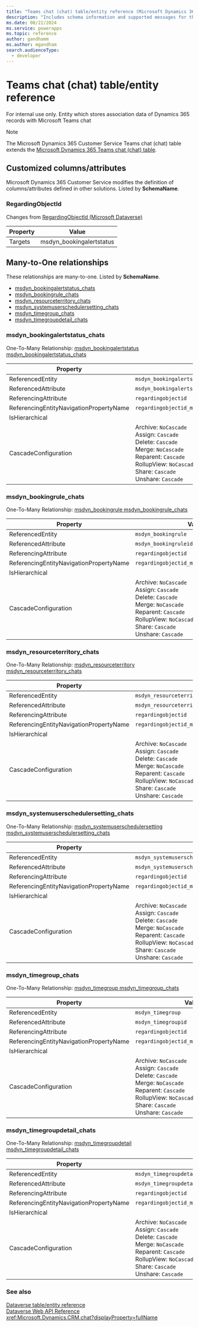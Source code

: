 ```yaml
---
title: "Teams chat (chat) table/entity reference (Microsoft Dynamics 365 Customer Service)"
description: "Includes schema information and supported messages for the Teams chat (chat) table/entity with Microsoft Dynamics 365 Customer Service."
ms.date: 08/21/2024
ms.service: powerapps
ms.topic: reference
author: gandhamm
ms.author: mgandham
search.audienceType: 
  - developer
---
```


# Teams chat (chat) table/entity reference

For internal use only. Entity which stores association data of Dynamics 365 records with Microsoft Teams chat

> [!NOTE]
> The Microsoft Dynamics 365 Customer Service Teams chat (chat) table extends the [Microsoft Dynamics 365 Teams chat (chat) table](/dynamics365/developer/entities/chat).



## Customized columns/attributes

Microsoft Dynamics 365 Customer Service modifies the definition of columns/attributes defined in other solutions. Listed by **SchemaName**.

### <a name="BKMK_RegardingObjectId"></a> RegardingObjectId

Changes from [RegardingObjectId (Microsoft Dataverse)](/power-apps/developer/data-platform/reference/entities/chat#BKMK_RegardingObjectId)

|Property|Value|
|---|---|
|Targets|msdyn_bookingalertstatus|


## Many-to-One relationships

These relationships are many-to-one. Listed by **SchemaName**.

- [msdyn_bookingalertstatus_chats](#BKMK_msdyn_bookingalertstatus_chats)
- [msdyn_bookingrule_chats](#BKMK_msdyn_bookingrule_chats)
- [msdyn_resourceterritory_chats](#BKMK_msdyn_resourceterritory_chats)
- [msdyn_systemuserschedulersetting_chats](#BKMK_msdyn_systemuserschedulersetting_chats)
- [msdyn_timegroup_chats](#BKMK_msdyn_timegroup_chats)
- [msdyn_timegroupdetail_chats](#BKMK_msdyn_timegroupdetail_chats)

### <a name="BKMK_msdyn_bookingalertstatus_chats"></a> msdyn_bookingalertstatus_chats

One-To-Many Relationship: [msdyn_bookingalertstatus msdyn_bookingalertstatus_chats](msdyn_bookingalertstatus.md#BKMK_msdyn_bookingalertstatus_chats)

|Property|Value|
|---|---|
|ReferencedEntity|`msdyn_bookingalertstatus`|
|ReferencedAttribute|`msdyn_bookingalertstatusid`|
|ReferencingAttribute|`regardingobjectid`|
|ReferencingEntityNavigationPropertyName|`regardingobjectid_msdyn_bookingalertstatus_chat`|
|IsHierarchical||
|CascadeConfiguration|Archive: `NoCascade`<br />Assign: `Cascade`<br />Delete: `Cascade`<br />Merge: `NoCascade`<br />Reparent: `Cascade`<br />RollupView: `NoCascade`<br />Share: `Cascade`<br />Unshare: `Cascade`|

### <a name="BKMK_msdyn_bookingrule_chats"></a> msdyn_bookingrule_chats

One-To-Many Relationship: [msdyn_bookingrule msdyn_bookingrule_chats](msdyn_bookingrule.md#BKMK_msdyn_bookingrule_chats)

|Property|Value|
|---|---|
|ReferencedEntity|`msdyn_bookingrule`|
|ReferencedAttribute|`msdyn_bookingruleid`|
|ReferencingAttribute|`regardingobjectid`|
|ReferencingEntityNavigationPropertyName|`regardingobjectid_msdyn_bookingrule_chat`|
|IsHierarchical||
|CascadeConfiguration|Archive: `NoCascade`<br />Assign: `Cascade`<br />Delete: `Cascade`<br />Merge: `NoCascade`<br />Reparent: `Cascade`<br />RollupView: `NoCascade`<br />Share: `Cascade`<br />Unshare: `Cascade`|

### <a name="BKMK_msdyn_resourceterritory_chats"></a> msdyn_resourceterritory_chats

One-To-Many Relationship: [msdyn_resourceterritory msdyn_resourceterritory_chats](msdyn_resourceterritory.md#BKMK_msdyn_resourceterritory_chats)

|Property|Value|
|---|---|
|ReferencedEntity|`msdyn_resourceterritory`|
|ReferencedAttribute|`msdyn_resourceterritoryid`|
|ReferencingAttribute|`regardingobjectid`|
|ReferencingEntityNavigationPropertyName|`regardingobjectid_msdyn_resourceterritory_chat`|
|IsHierarchical||
|CascadeConfiguration|Archive: `NoCascade`<br />Assign: `Cascade`<br />Delete: `Cascade`<br />Merge: `NoCascade`<br />Reparent: `Cascade`<br />RollupView: `NoCascade`<br />Share: `Cascade`<br />Unshare: `Cascade`|

### <a name="BKMK_msdyn_systemuserschedulersetting_chats"></a> msdyn_systemuserschedulersetting_chats

One-To-Many Relationship: [msdyn_systemuserschedulersetting msdyn_systemuserschedulersetting_chats](msdyn_systemuserschedulersetting.md#BKMK_msdyn_systemuserschedulersetting_chats)

|Property|Value|
|---|---|
|ReferencedEntity|`msdyn_systemuserschedulersetting`|
|ReferencedAttribute|`msdyn_systemuserschedulersettingid`|
|ReferencingAttribute|`regardingobjectid`|
|ReferencingEntityNavigationPropertyName|`regardingobjectid_msdyn_systemuserschedulersetting_chat`|
|IsHierarchical||
|CascadeConfiguration|Archive: `NoCascade`<br />Assign: `Cascade`<br />Delete: `Cascade`<br />Merge: `NoCascade`<br />Reparent: `Cascade`<br />RollupView: `NoCascade`<br />Share: `Cascade`<br />Unshare: `Cascade`|

### <a name="BKMK_msdyn_timegroup_chats"></a> msdyn_timegroup_chats

One-To-Many Relationship: [msdyn_timegroup msdyn_timegroup_chats](msdyn_timegroup.md#BKMK_msdyn_timegroup_chats)

|Property|Value|
|---|---|
|ReferencedEntity|`msdyn_timegroup`|
|ReferencedAttribute|`msdyn_timegroupid`|
|ReferencingAttribute|`regardingobjectid`|
|ReferencingEntityNavigationPropertyName|`regardingobjectid_msdyn_timegroup_chat`|
|IsHierarchical||
|CascadeConfiguration|Archive: `NoCascade`<br />Assign: `Cascade`<br />Delete: `Cascade`<br />Merge: `NoCascade`<br />Reparent: `Cascade`<br />RollupView: `NoCascade`<br />Share: `Cascade`<br />Unshare: `Cascade`|

### <a name="BKMK_msdyn_timegroupdetail_chats"></a> msdyn_timegroupdetail_chats

One-To-Many Relationship: [msdyn_timegroupdetail msdyn_timegroupdetail_chats](msdyn_timegroupdetail.md#BKMK_msdyn_timegroupdetail_chats)

|Property|Value|
|---|---|
|ReferencedEntity|`msdyn_timegroupdetail`|
|ReferencedAttribute|`msdyn_timegroupdetailid`|
|ReferencingAttribute|`regardingobjectid`|
|ReferencingEntityNavigationPropertyName|`regardingobjectid_msdyn_timegroupdetail_chat`|
|IsHierarchical||
|CascadeConfiguration|Archive: `NoCascade`<br />Assign: `Cascade`<br />Delete: `Cascade`<br />Merge: `NoCascade`<br />Reparent: `Cascade`<br />RollupView: `NoCascade`<br />Share: `Cascade`<br />Unshare: `Cascade`|



### See also

[Dataverse table/entity reference](../about-entity-reference.md)  
[Dataverse Web API Reference](/power-apps/developer/data-platform/webapi/reference/about)   
<xref:Microsoft.Dynamics.CRM.chat?displayProperty=fullName>
